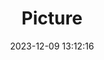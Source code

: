 ---
weight: 1
images:
- /images/edited/136.jpeg
title: Picture
date: 2023-12-09 13:12:16
tags: [luminar neo,work,24-70mm F2.8 DG DN | Art 019,ILCE-7M3,24.0,person,bench]
---